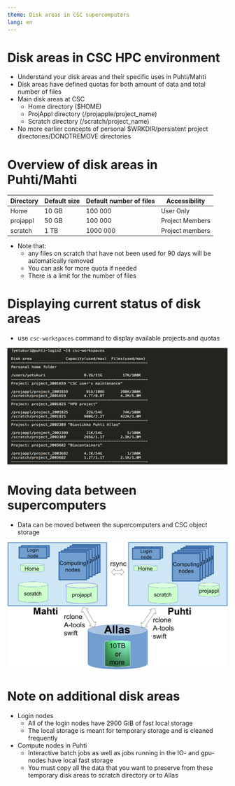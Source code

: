 ```yaml
---
theme: Disk areas in CSC supercomputers
lang: en
---
```



# Disk areas in CSC HPC environment 

- Understand your disk areas and their specific uses in Puhti/Mahti
- Disk areas have defined quotas for both amount of data and total number of files
- Main disk areas at CSC
    - Home directory ($HOME)
    - ProjAppl directory (/projapple/project_name)
    - Scratch directory (/scratch/project_name)
- No more earlier concepts of personal $WRKDIR/persistent project directories/DONOTREMOVE directories


# Overview of disk areas in Puhti/Mahti

|**Directory**| **Default size** | **Default number of files** | **Accessibility**  | 
| ---------- | ----------- | ------ | ------ |
| Home | 10 GB     | 100 000 | User Only |
| projappl | 50 GB | 100 000 | Project Members |
| scratch | 1 TB     | 1000 000 | Project members |

- Note that:
    - any files on scratch that have not been used for 90 days will be automatically removed
    - You can ask for more quota if needed 
    - There is a limit for the number of files

# Displaying current status of disk areas
- use `csc-workspaces` command to display available projects and quotas 

![](./img/disk_status.png)

# Moving data between supercomputers
- Data can be moved between the supercomputers and CSC object storage

![](./img/data-migration.png)

# Note on additional disk areas
- Login nodes
    - All of the login nodes have 2900 GiB of fast local storage
    - The local storage is meant for temporary storage and is cleaned frequently
- Compute nodes in Puhti
    - Interactive batch jobs as well as jobs running in the IO- and gpu-nodes have local fast storage
    - You must copy all the data that you want to preserve from these temporary disk areas to scratch directory or to Allas

